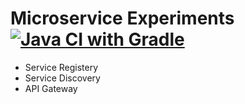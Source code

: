 # Microservice Experiments [![Java CI with Gradle](https://github.com/saurabhpro/Microservices/actions/workflows/gradle.yml/badge.svg)](https://github.com/saurabhpro/Microservices/actions/workflows/gradle.yml)
- Service Registery
- Service Discovery
- API Gateway

